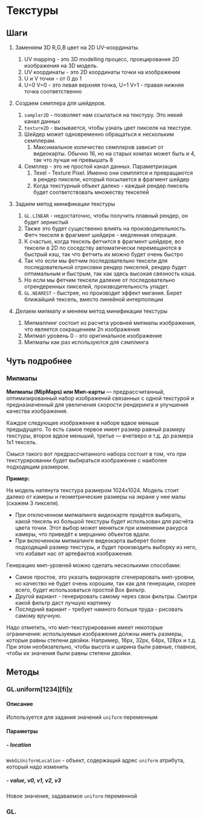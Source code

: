 # Текстуры

## Шаги

1. Заменяем 3D R,G,B цвет на 2D UV-координаты.
   1. UV mapping - это 3D modelling процесс, проецирования 2D изображения на 3D модель.
   2. UV координаты - это 2D координаты точки на изображении
   3. U и V точки - от 0 до 1
   4. U=0 V=0 - это левая верхняя точка, U=1 V=1 - правая нижняя точка соответственно

2. Создаем семплера для шейдеров. 
   1. `sampler2D` - позволяет нам ссылаться на текстуру. Это некий канал данных
   2. `texture2D` - вызывается, чтобы узнать цвет пикселя на текстуре.
   3. Шейдер может одновременно обращаться к нескольким семплерам.
      1. Максимальное количество семплеров зависит от видеокарты. Обычно 16, но на старых компах может быть и 4, 
         так что лучше не превышать 8
   4. Семплер - это не простой канал данных. Параметризация 
      1. Texel - Texture Pixel. Именно они семплятся и превращаются в рендер пиксели, который посылается в фрагмент шейдер
      2. Когда текстурный объект далеко - каждый рендер пиксель будет соответствовать множеству текселей
      
3. Задаем метод минификации текстуры
   1. `GL.LINEAR` - недостаточно, чтобы получить плавный рендер, он будет зернистый
   2. Также это будет существенно влиять на производительность. Фетч текселя в фрагмент шейдере - медленная операция.
   3. К счастью, когда тексель фетчится в фрагмент шейдере, все тексели в 2D по соседству автоматически
      перемещаются в быстрый кэш, так что фетчить их можно будет очень быстро
   4. Так что если мы фетчим последовательно тексели для последовательной отрисовки рендер пикселей, рендер будет оптимальным
      и быстрым, так как здесь высокая связность кэша.
   5. Но если мы фетчим тексели далекие от последовательно отрендеренных пикселей, производительность упадет.
   6. `GL.NEAREST` - быстрее, но производит эффект мигания. Берет ближайший тексель, вместо линейной интерполяции

4. Делаем мипмапу и меняем метод минификации текстуры
   1. Мипмаппинг состоит из расчета уровней мипмапы изображения, что является сокращением 2n изображения
   2. Мипмап уровень 0 - это оригинальное изображение
   3. Мипмапы как раз используются для сэмплинга

## Чуть подробнее

### Мипмапы

**Мипмапы (MipMaps) или Мип-карты**  — предрассчитанный, оптимизированный набор изображений связанных с одной текстурой и 
предназначенный для увеличения скорости рендеринга и улучшения качества изображения.

Каждое следующее изображение в наборе вдвое меньше предыдущего. То есть самое первое имеет размер равный размеру 
текстуры, второе вдвое меньший, третье — вчетверо и т.д. до размера 1х1 тексель.

Смысл такого вот предрассчитанного набора состоит в том, что при текстурировании будет выбираться изображение 
с наиболее подходящим размером.

**Пример:**

На модель натянута текстура размером 1024х1024. Модель стоит далеко от камеры и геометрические размеры на 
экране у нее малы (скажем 3 пикселя).

- При отключенном мипмапинге видеокарте придётся выбирать, какой тексель из большой текстуры будет 
  использован для расчёта цвета точки. Этот выбор может меняться при изменении ракурса камеры, что приведёт к мерцанию объектов вдали.
- При включенном мипмапинге видеокарта выберет более подходящий размер текстуры, и будет производить выборку из него, 
  что избавит нас от артефактов изображения.

Генерацию мип-уровней можно сделать несколькими способами:
- Самое простое, это указать видеокарте сгенерировать мип-уровни, но качество не будет очень хорошим, так как 
  для генерации, скорее всего, будет использоваться простой Box фильтр.
- Другой вариант - генерировать самому через свои фильтры. Смотря какой фильтр даст лучшую картинку
- Последний вариант - требует намного больше труда - рисовать самому вручную.

Надо отметить, что мип-текстурирование имеет некоторые ограничения: используемые изображения должны иметь размеры, 
которые равны степени двойки. Например, 16px, 32px, 64px, 128px и т.д. 
При этом необязательно, чтобы высота и ширина были равные, главное, чтобы их значения были равны степени двойки.

## Методы

### GL.uniform[1234][fi][v]()

#### Описание

Используется для задания значений `uniform` переменным

#### Параметры

##### - location

`WebGLUniformLocation` - объект, содержащий адрес `uniform` атрибута, который надо изменить

##### - value, v0, v1, v2, v3

Новое значение, задаваемое `uniform` переменной

### GL.
